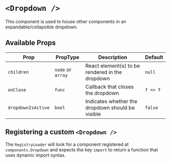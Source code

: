 # `<Dropdown />`

This component is used to house other components in an expandable/collapsible dropdown.

## Available Props

| Prop               | PropType          | Description                                      | Default  |
| ------------------ | ----------------- | ------------------------------------------------ | -------- |
| `children`         | `node` or `array` | React element(s) to be rendered in the dropdown  | `null`   |
| `onClose`          | `func`            | Callback that closes the dropdown                | `f => f` |
| `dropdownIsActive` | `bool`            | Indicates whether the dropdown should be visible | `false`  |

## Registering a custom `<Dropdown />`

The `RegistryLoader` will look for a component registered at `components.Dropdown` and expects the key `import` to return a function that uses dynamic import syntax.
